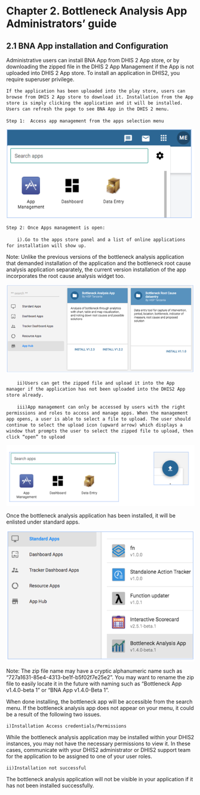 # Chapter 2. Bottleneck Analysis App Administrators’ guide

## 2.1 BNA App installation and Configuration

Administrative users can install BNA App from DHIS 2 App store, or by downloading the zipped file in the DHIS 2 App Management if the App is not uploaded into DHIS 2 App store. To install an application in DHIS2, you require superuser privilege.

    If the application has been uploaded into the play store, users can browse from DHIS 2 App store to download it. Installation from the App store is simply clicking the application and it will be installed. Users can refresh the page to see BNA App in the DHIS 2 menu.

    Step 1:  Access app management from the apps selection menu

![Click on Search apps or Apps icon to access Apps searching option](resources/images/b.png)

    Step 2: Once Apps management is open:

    	i).Go to the apps store panel and a list of online applications for installation will show up.

Note: Unlike the previous versions of the bottleneck analysis application that demanded installation of the application and the bottleneck root cause analysis application separately, the current version installation of the app incorporates the root cause analysis widget too.

![Click on Search apps or Apps icon to access Apps searching option](resources/images/c.png)

    	ii)Users can get the zipped file and upload it into the App manager if the application has not been uploaded into the DHIS2 App store already.

    	iii)App management can only be accessed by users with the right permissions and roles to access and manage apps. When the management app opens, a user is able to select a file to upload. The user should continue to select the upload icon (upward arrow) which displays a window that prompts the user to select the zipped file to upload, then click “open” to upload

![Click on Search apps or Apps icon to access Apps searching option](resources/images/d1.png)

Once the bottleneck analysis application has been installed, it will be enlisted under standard apps.

![Click on Search apps or Apps icon to access Apps searching option](resources/images/f.png)

Note: The zip file name may have a cryptic alphanumeric name such as “727a1631-85e4-4313-be1f-b5f02f7e25e2”. You may want to rename the zip file to easily locate it in the future with naming such as “Bottleneck App v1.4.0-beta 1” or “BNA App v1.4.0-Beta 1”.

When done installing, the bottleneck app will be accessible from the search menu. If the bottleneck analysis app does not appear on your menu, it could be a result of the following two issues.

    i)Installation Access credentials/Permissions

While the bottleneck analysis application may be installed within your DHIS2 instances, you may not have the necessary permissions to view it. In these cases, communicate with your DHIS2 administrator or DHIS2 support team for the application to be assigned to one of your user roles.

    ii)Installation not successful

The bottleneck analysis application will not be visible in your application if it has not been installed successfully.
